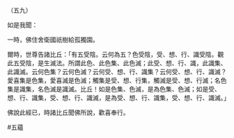 （五九）

如是我聞：

一時，佛住舍衛國祇樹給孤獨園。

爾時，世尊告諸比丘：「有五受陰。云何為五？色受陰，受、想、行、識受陰。觀此五受陰，是生滅法。所謂此色、此色集、此色滅；此受、想、行、識，此識集、此識滅。云何色集？云何色滅？云何受、想、行、識集？云何受、想、行、識滅？愛喜集是色集，愛喜滅是色滅；觸集是受、想、行集，觸滅是受、想、行滅；名色集是識集，名色滅是識滅。比丘！如是色集、色滅，是為色集、色滅；如是受、想、行、識集，受、想、行、識滅，是為受、想、行、識集，受、想、行、識滅。」

佛說此經已，時諸比丘聞佛所說，歡喜奉行。



#五蘊
